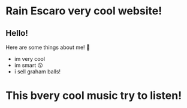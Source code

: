 # Rain Escaro very cool website!
**Hello!**
---
Here are some things about me! 🤣
- im very cool
- im smart 😮
- i sell graham balls!

# This bvery cool music try to listen!
